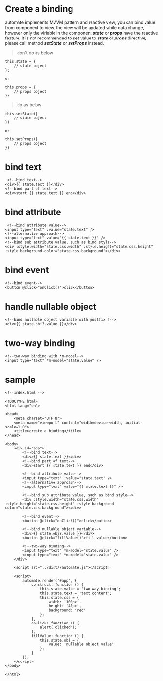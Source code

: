 # Create a binding

automate implements MVVM pattern and reactive view, you can bind value from component to view, the view will be updated while data change, however only the viriable in the component ___state___ or ___props___ have the reactive feature. it is not recommended to set value to ___state___ or ___props___ directive, please call method ___setState___ or ___setProps___ instead.

> don't do as below

```
this.state = {
    // state object
};

or

this.props = {
    // props object
};

```

> do as below

```
this.setState({
    // state object
})

or

this.setProps({
    // props object
})
```

# bind text

```
 <!--bind text-->
<div>{{ state.text }}</div>
<!--bind part of text-->
<div>start {{ state.text }} end</div>
```

# bind attribute

```
 <!--bind attribute value-->
<input type="text" :value="state.text" />
<!--alternative approach-->
<input type="text" value="{{ state.text }}" />
<!--bind sub attribute value, such as bind style-->
<div :style.width="state.css.width" :style.height="state.css.height" :style.background-color="state.css.background"></div>
```

# bind event

```
<!--bind event-->
<button @click="onClick()">click</button>
```

# handle nullable object

```
<!--bind nullable object variable with postfix ?-->
<div>{{ state.obj?.value }}</div>
```

# two-way binding

```
<!--two-way binding with *m-nodel-->
<input type="text" *m-model="state.value" />
```

# sample

```
<!--index.html -->

<!DOCTYPE html>
<html lang="en">

<head>
    <meta charset="UTF-8">
    <meta name="viewport" content="width=device-width, initial-scale=1.0">
    <title>create a binding</title>
</head>

<body>
    <div id="app">
        <!--bind text-->
        <div>{{ state.text }}</div>
        <!--bind part of text-->
        <div>start {{ state.text }} end</div>

        <!--bind attribute value-->
        <input type="text" :value="state.text" />
        <!--alternative approach-->
        <input type="text" value="{{ state.text }}" />

        <!--bind sub attribute value, such as bind style-->
        <div :style.width="state.css.width" :style.height="state.css.height" :style.background-color="state.css.background"></div>

        <!--bind event-->
        <button @click="onClick()">click</button>

        <!--bind nullable object variable-->
        <div>{{ state.obj?.value }}</div>
        <button @click="fillValue()">fill value</button>

        <!--two-way binding-->
        <input type="text" *m-model="state.value" />
        <input type="text" *m-model="state.value" />
    </div>

    <script src="../dist//automate.js"></script>

    <script>
        automate.render('#app', {
            construct: function () {
                this.state.value = 'two-way binding';
                this.state.text = 'text content';
                this.state.css = {
                    width: '100px',
                    height: '40px',
                    background: 'red'
                };
            },
            onClick: function () {
                alert('clicked');
            },
            fillValue: function () {
                this.state.obj = {
                    value: 'nullable object value'
                };
            }
        });
    </script>
</body>

</html>
```